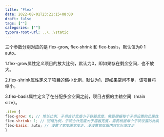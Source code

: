 ```yaml
---
title: "Flex"
date: 2022-08-01T23:21:15+08:00
draft: false
tags: [""]
categories: [""]
typora-root-url: ..\..\static
---
```










三个参数分别对应的是 flex-grow, flex-shrink 和 flex-basis，默认值为0 1 auto。

1.flex-grow属性定义项目的放大比例，默认为0，即如果存在剩余空间，也不放大。

2.flex-shrink属性定义了项目的缩小比例，默认为1，即如果空间不足，该项目将缩小。

3.flex-basis属性定义了在分配多余空间之前，项目占据的主轴空间（main size）。

```javascript
.item {
flex-grow: 0; // 增长比例，子项合计宽度小于容器宽度，需要根据每个子项设置的此属性比例对剩下的长度进行分配
flex-shrink: 1; // 回缩比例，子项合计宽度大于容器宽度，需要根据每个子项设置的此属性比例对多出的长度进行分配
flex-basis: auto; // 设置了宽度跟宽度走，没设置宽度跟内容实际宽度走
}
```

